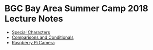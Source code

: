 # BGC Bay Area Summer Camp 2018 Lecture Notes


- [Special Characters](http://tinyurl.com/bgcdallas2017L0)
- [Comparisons and Conditionals](http://tinyurl.com/bgcdallas2017L5)
- [Raspberry Pi Camera](camera.html)


